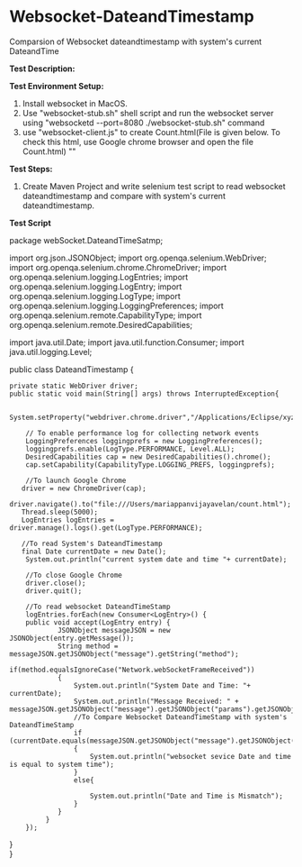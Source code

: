 # Websocket-DateandTimestamp
Comparsion of Websocket dateandtimestamp with system's current DateandTime

**Test Description:**

**Test Environment Setup:**
1) Install websocket in MacOS. 
2) Use "websocket-stub.sh" shell script and run the websocket server using "websocketd --port=8080 ./websocket-stub.sh" command 
3) use "websocket-client.js" to create Count.html(File is given below. To check this html, use Google chrome browser and open the file Count.html)
"<script>
  // helper function: log message to screen
  function log(msg) {
    document.getElementById('log').textContent += msg + '\n';
  }
  // setup websocket with callbacks
  var ws = new WebSocket('ws://localhost:8080/');
  ws.onopen = function() {
    log('CONNECT');
  };
  ws.onclose = function() {
    log('DISCONNECT');
  };
  ws.onmessage = function(event) {
    log('Current time is: ' + event.data);
  };
</script>"
 
**Test Steps:**
1) Create Maven Project and write selenium test script to read websocket dateandtimestamp and compare with system's current dateandtimestamp.

**Test Script**

package webSocket.DateandTimeSatmp;

import org.json.JSONObject;
import org.openqa.selenium.WebDriver;
import org.openqa.selenium.chrome.ChromeDriver;
import org.openqa.selenium.logging.LogEntries;
import org.openqa.selenium.logging.LogEntry;
import org.openqa.selenium.logging.LogType;
import org.openqa.selenium.logging.LoggingPreferences;
import org.openqa.selenium.remote.CapabilityType;
import org.openqa.selenium.remote.DesiredCapabilities;

import java.util.Date;
import java.util.function.Consumer;
import java.util.logging.Level;

public class DateandTimestamp {

	private static WebDriver driver;
	public static void main(String[] args) throws InterruptedException{
		
    	System.setProperty("webdriver.chrome.driver","/Applications/Eclipse/xyz/chromedriver");
        
        // To enable performance log for collecting network events
        LoggingPreferences loggingprefs = new LoggingPreferences();
        loggingprefs.enable(LogType.PERFORMANCE, Level.ALL);
        DesiredCapabilities cap = new DesiredCapabilities().chrome();
        cap.setCapability(CapabilityType.LOGGING_PREFS, loggingprefs);

        //To launch Google Chrome 
       driver = new ChromeDriver(cap);
       driver.navigate().to("file:///Users/mariappanvijayavelan/count.html");
       Thread.sleep(5000);
       LogEntries logEntries = driver.manage().logs().get(LogType.PERFORMANCE);
        
       //To read System's DateandTimestamp  
       final Date currentDate = new Date();
        System.out.println("current system date and time "+ currentDate);
       
        //To close Google Chrome
        driver.close();
        driver.quit();
        
        //To read websocket DateandTimeStamp  
        logEntries.forEach(new Consumer<LogEntry>() {
		public void accept(LogEntry entry) {
			    JSONObject messageJSON = new JSONObject(entry.getMessage());
			    String method = messageJSON.getJSONObject("message").getString("method");
			    if(method.equalsIgnoreCase("Network.webSocketFrameReceived"))
			    {
			        System.out.println("System Date and Time: "+ currentDate);
			    	System.out.println("Message Received: " + messageJSON.getJSONObject("message").getJSONObject("params").getJSONObject("response").getString("payloadData"));
			    	//To Compare Websocket DateandTimeStamp with system's DateandTimeStamp
			        if (currentDate.equals(messageJSON.getJSONObject("message").getJSONObject("params").getJSONObject("response").getString("payloadData")))
			        {
			        	System.out.println("websocket sevice Date and time is equal to system time");
			        }
			        else{
			        	
			        	System.out.println("Date and Time is Mismatch");
			        }
			    }
			 }
		});
       
}    
}
